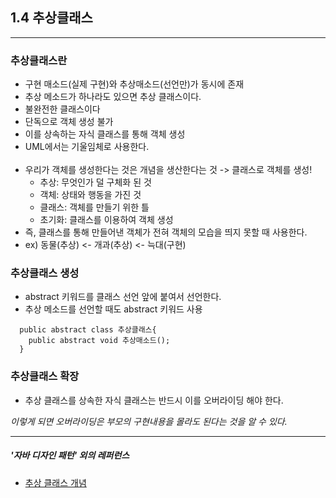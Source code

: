 ﻿1.4 추상클래스
---------------------

--------------------
### 추상클래스란
  - 구현 매소드(실제 구현)와 추상매소드(선언만)가 동시에 존재
  - 추상 메소드가 하나라도 있으면 추상 클래스이다.
  - 불완전한 클래스이다
  - 단독으로 객체 생성 불가
  - 이를 상속하는 자식 클래스를 통해 객체 생성
  - UML에서는 기울임체로 사용한다.
  </br></br>
  - 우리가 객체를 생성한다는 것은 개념을 생산한다는 것 -> 클래스로 객체를 생성!
    - 추상: 무엇인가 덜 구체화 된 것
    - 객체: 상태와 행동을 가진 것
    - 클래스: 객체를 만들기 위한 틀
    - 초기화: 클래스를 이용하여 객체 생성
  - 즉, 클래스를 통해 만들어낸 객체가 전혀 객체의 모습을 띄지 못할 때 사용한다.
  - ex) 동물(추상) <- 개과(추상) <- 늑대(구현)

### 추상클래스 생성
  - abstract 키워드를 클래스 선언 앞에 붙여서 선언한다.
  - 추상 메소드를 선언할 때도 abstract 키워드 사용
  ~~~
    public abstract class 추상클래스{
      public abstract void 추상매소드();
    }
  ~~~
### 추상클래스 확장
  - 추상 클래스를 상속한 자식 클래스는 반드시 이를 오버라이딩 해야 한다.

_이렇게 되면 오버라이딩은 부모의 구현내용을 몰라도 된다는 것을 알 수 있다._

----------------
##### '자바 디자인 패턴' 외의 레퍼런스
- [추상 클래스 개념](https://itewbm.tistory.com/entry/%EC%B6%94%EC%83%81%ED%81%B4%EB%9E%98%EC%8A%A4abstract-class%EC%9D%98-%EC%A1%B4%EC%9E%AC-%EC%9D%B4%EC%9C%A0)
